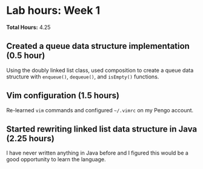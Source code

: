 # Lab hours: Week 1
**Total Hours:** 4.25

## Created a queue data structure implementation (0.5 hour)
Using the doubly linked list class, used composition to create a queue data structure with `enqueue()`, `dequeue()`, and `isEmpty()` functions.

## Vim configuration (1.5 hours)
Re-learned `vim` commands and configured `~/.vimrc` on my Pengo account.

## Started rewriting linked list data structure in Java (2.25 hours)
I have never written anything in Java before and I figured this would be a good opportunity to learn the language.